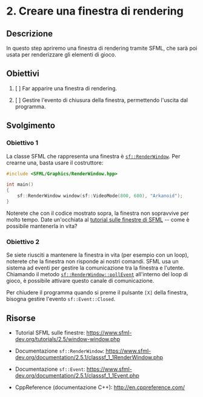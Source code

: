# 2. Creare una finestra di rendering

## Descrizione

In questo step apriremo una finestra di rendering tramite SFML, che sarà poi usata per renderizzare gli elementi di gioco.

## Obiettivi

1. [ ] Far apparire una finestra di rendering.

2. [ ] Gestire l'evento di chiusura della finestra, permettendo l'uscita dal programma.

## Svolgimento

### Obiettivo 1

La classe SFML che rappresenta una finestra è [`sf::RenderWindow`](https://www.sfml-dev.org/documentation/2.5.1/classsf_1_1RenderWindow.php). Per crearne una, basta usare il costruttore:

```cpp
#include <SFML/Graphics/RenderWindow.hpp>

int main()
{
    sf::RenderWindow window(sf::VideoMode(800, 600), "Arkanoid");
}
```

Noterete che con il codice mostrato sopra, la finestra non sopravvive per molto tempo. Date un'occhiata al [tutorial sulle finestre di SFML](https://www.sfml-dev.org/tutorials/2.5/window-window.php) -- come è possibile mantenerla in vita?

### Obiettivo 2

Se siete riusciti a mantenere la finestra in vita (per esempio con un loop), noterete che la finestra non risponde ai nostri comandi. SFML usa un sistema ad eventi per gestire la comunicazione tra la finestra e l'utente. Chiamando il metodo [`sf::RenderWindow::pollEvent`](https://www.sfml-dev.org/documentation/2.5.1/classsf_1_1Window.php#a338e996585faf82e93069858e3b531b7) all'interno del loop di gioco, è possibile attivare questo canale di comunicazione.

Per chiudere il programma quando si preme il pulsante `[X]` della finestra, bisogna gestire l'evento `sf::Event::Closed`.

## Risorse

- Tutorial SFML sulle finestre: https://www.sfml-dev.org/tutorials/2.5/window-window.php

- Documentazione `sf::RenderWindow`: https://www.sfml-dev.org/documentation/2.5.1/classsf_1_1RenderWindow.php

- Documentazione `sf::Event`: https://www.sfml-dev.org/documentation/2.5.1/classsf_1_1Event.php

- CppReference (documentazione C++): http://en.cppreference.com/
